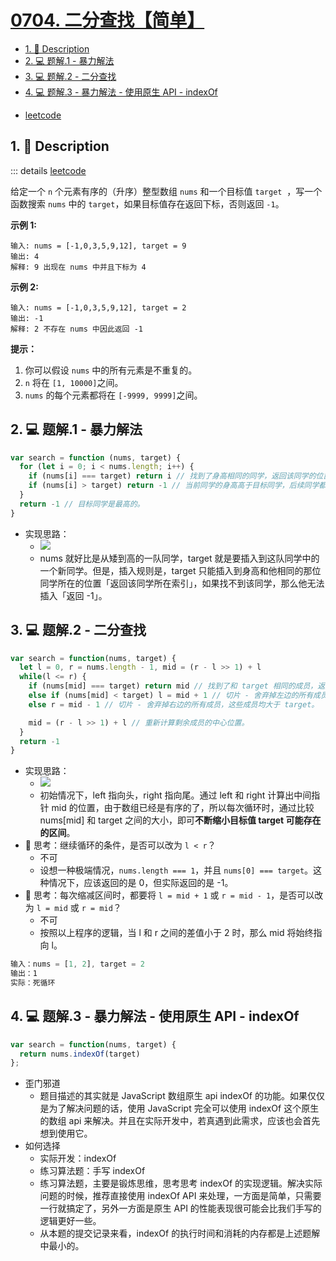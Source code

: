 # [0704. 二分查找【简单】](https://github.com/Tdahuyou/TNotes.leetcode/tree/main/notes/0704.%20%E4%BA%8C%E5%88%86%E6%9F%A5%E6%89%BE%E3%80%90%E7%AE%80%E5%8D%95%E3%80%91)

<!-- region:toc -->
- [1. 📝 Description](#1--description)
- [2. 💻 题解.1 - 暴力解法](#2--题解1---暴力解法)
- [3. 💻 题解.2 - 二分查找](#3--题解2---二分查找)
- [4. 💻 题解.3 - 暴力解法 - 使用原生 API - indexOf](#4--题解3---暴力解法---使用原生-api---indexof)
<!-- endregion:toc -->
- [leetcode](https://leetcode.cn/problems/binary-search)


## 1. 📝 Description

::: details [leetcode](https://leetcode.cn)

给定一个 `n` 个元素有序的（升序）整型数组 `nums` 和一个目标值 `target`  ，写一个函数搜索 `nums` 中的 `target`，如果目标值存在返回下标，否则返回 `-1`。


**示例 1:**
```
输入: nums = [-1,0,3,5,9,12], target = 9
输出: 4
解释: 9 出现在 nums 中并且下标为 4
```
**示例 2:**
```
输入: nums = [-1,0,3,5,9,12], target = 2
输出: -1
解释: 2 不存在 nums 中因此返回 -1
```

**提示：**

1. 你可以假设 `nums` 中的所有元素是不重复的。
2. `n` 将在 `[1, 10000]`之间。
3. `nums` 的每个元素都将在 `[-9999, 9999]`之间。

## 2. 💻 题解.1 - 暴力解法

```js
var search = function (nums, target) {
  for (let i = 0; i < nums.length; i++) {
    if (nums[i] === target) return i // 找到了身高相同的同学，返回该同学的位置。
    if (nums[i] > target) return -1 // 当前同学的身高高于目标同学，后续同学都比当前同学高，不可能存在和目标同学相同身高的了。
  }
  return -1 // 目标同学是最高的。
}
```

- 实现思路：
  - ![](https://pic.leetcode-cn.com/1641040650-CRsyOX-image-20220101101423645.png)
  - nums 就好比是从矮到高的一队同学，target 就是要插入到这队同学中的一个新同学。但是，插入规则是，target 只能插入到身高和他相同的那位同学所在的位置「返回该同学所在索引」，如果找不到该同学，那么他无法插入「返回 -1」。

## 3. 💻 题解.2 - 二分查找

```js
var search = function(nums, target) {
  let l = 0, r = nums.length - 1, mid = (r - l >> 1) + l
  while(l <= r) {
    if (nums[mid] === target) return mid // 找到了和 target 相同的成员，返回改成员的索引。
    else if (nums[mid] < target) l = mid + 1 // 切片 - 舍弃掉左边的所有成员，这些成员均小于 target。
    else r = mid - 1 // 切片 - 舍弃掉右边的所有成员，这些成员均大于 target。

    mid = (r - l >> 1) + l // 重新计算剩余成员的中心位置。
  }
  return -1
}
```

- 实现思路：
  - ![](https://pic.leetcode-cn.com/1641040650-Mzlvzj-image-20220101094933992.png)
  - 初始情况下，left 指向头，right 指向尾。通过 left 和 right 计算出中间指针 mid 的位置，由于数组已经是有序的了，所以每次循环时，通过比较 nums[mid] 和 target 之间的大小，即可**不断缩小目标值 target 可能存在的区间**。
- 🤔 思考：继续循环的条件，是否可以改为 `l < r`？
  - 不可
  - 设想一种极端情况，`nums.length === 1`，并且 `nums[0] === target`。这种情况下，应该返回的是 0，但实际返回的是 -1。
- 🤔 思考：每次缩减区间时，都要将 `l = mid + 1` 或 `r = mid - 1`，是否可以改为 `l = mid` 或 `r = mid`？
  - 不可
  - 按照以上程序的逻辑，当 l 和 r 之间的差值小于 2 时，那么 mid 将始终指向 l。

```js
输入：nums = [1, 2], target = 2
输出：1
实际：死循环
```

## 4. 💻 题解.3 - 暴力解法 - 使用原生 API - indexOf

```js
var search = function(nums, target) {
  return nums.indexOf(target)
};
```

- 歪门邪道
  - 题目描述的其实就是 JavaScript 数组原生 api indexOf 的功能。如果仅仅是为了解决问题的话，使用 JavaScript 完全可以使用 indexOf 这个原生的数组 api 来解决。并且在实际开发中，若真遇到此需求，应该也会首先想到使用它。
- 如何选择
  - 实际开发：indexOf
  - 练习算法题：手写 indexOf
  - 练习算法题，主要是锻炼思维，思考思考 indexOf 的实现逻辑。解决实际问题的时候，推荐直接使用 indexOf API 来处理，一方面是简单，只需要一行就搞定了，另外一方面是原生 API 的性能表现很可能会比我们手写的逻辑更好一些。
  - 从本题的提交记录来看，indexOf 的执行时间和消耗的内存都是上述题解中最小的。
